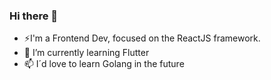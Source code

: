 ### Hi there 👋

<!--
**frossig/frossig** is a ✨ _special_ ✨ repository because its `README.md` (this file) appears on your GitHub profile.

- 💬 Ask me about ...
- 📫 How to reach me: ...
- 😄 Pronouns: ...
- ⚡ Fun fact: ...
- 🤔 I’m looking for help with ...
- 🔭 I’m currently working on ...
- 🌱 I’m currently learning 
- 👯 I’m looking to collaborate on ...

-->
- ⚡I'm a Frontend Dev, focused on the ReactJS framework.
- 🌱 I’m currently learning Flutter
- 📫 I´d love to learn Golang in the future







